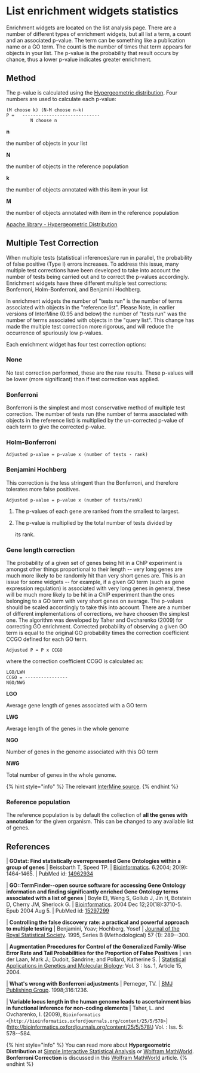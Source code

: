 # List enrichment widgets statistics

Enrichment widgets are located on the list analysis page. There are a number of different types of enrichment widgets, but all list a term, a count and an associated p-value. The term can be something like a publication name or a GO term. The count is the number of times that term appears for objects in your list. The p-value is the probability that result occurs by chance, thus a lower p-value indicates greater enrichment.

## Method

The p-value is calculated using the [Hypergeometric distribution](http://en.wikipedia.org/wiki/Hypergeometric_distribution). Four numbers are used to calculate each p-value:

```text
(M choose k) (N-M choose n-k)
P =   -----------------------------
         N choose n
```

**n**

the number of objects in your list

**N**

the number of objects in the reference population

**k**

the number of objects annotated with this item in your list

**M**

the number of objects annotated with item in the reference population

[Apache library - Hypergeometric Distribution](https://commons.apache.org/proper/commons-math/javadocs/api-2.2/org/apache/commons/math/distribution/HypergeometricDistributionImpl.html)

## Multiple Test Correction

When multiple tests \(statistical inferences\)are run in parallel, the probability of false positive \(Type I\) errors increases. To address this issue, many multiple test corrections have been developed to take into account the number of tests being carried out and to correct the p-values accordingly. Enrichment widgets have three different multiple test corrections: Bonferroni, Holm-Bonferroni, and Benjamini Hochberg.

In enrichment widgets the number of "tests run" is the number of terms associated with objects in the "reference list". Please Note, in earlier versions of InterMine \(0.95 and below\) the number of "tests run" was the number of terms associated with objects in the "query list". This change has made the multiple test correction more rigorous, and will reduce the occurrence of spuriously low p-values.

Each enrichment widget has four test correction options:

### None

No test correction performed, these are the raw results. These p-values will be lower \(more significant\) than if test correction was applied.

### Bonferroni

Bonferroni is the simplest and most conservative method of multiple test correction. The number of tests run \(the number of terms associated with objects in the reference list\) is multiplied by the un-corrected p-value of each term to give the corrected p-value.

### Holm-Bonferroni

```text
Adjusted p-value = p-value x (number of tests - rank)
```

### Benjamini Hochberg

This correction is the less stringent than the Bonferroni, and therefore tolerates more false positives.

```text
Adjusted p-value = p-value x (number of tests/rank)
```

1. The p-values of each gene are ranked from the smallest to largest.
2. The p-value is multiplied by the total number of tests divided by

   its rank.

### Gene length correction

The probability of a given set of genes being hit in a ChIP experiment is amongst other things proportional to their length -- very long genes are much more likely to be randomly hit than very short genes are. This is an issue for some widgets -- for example, if a given GO term \(such as gene expression regulation\) is associated with very long genes in general, these will be much more likely to be hit in a ChIP experiment than the ones belonging to a GO term with very short genes on average. The p-values should be scaled accordingly to take this into account. There are a number of different implementations of corrections, we have choosen the simplest one. The algorithm was developed by Taher and Ovcharenko \(2009\) for correcting GO enrichment. Corrected probability of observing a given GO term is equal to the original GO probability times the correction coefficient CCGO defined for each GO term.

```text
Adjusted P = P x CCGO
```

where the correction coefficient CCGO is calculated as:

```text
LGO/LWH
CCGO = ----------------
NGO/NWG
```

**LGO**

Average gene length of genes associated with a GO term

**LWG**

Average length of the genes in the whole genome

**NGO**

Number of genes in the genome associated with this GO term

**NWG**

Total number of genes in the whole genome.

{% hint style="info" %}
The relevant [InterMine source](https://github.com/intermine/intermine/blob/dev/intermine/webapp/src/main/java/org/intermine/web/logic/widget/ErrorCorrection.java).
{% endhint %}

### Reference population

The reference population is by default the collection of **all the genes with annotation** for the given organism. This can be changed to any available list of genes.

## References

\| **GOstat: Find statistically overrepresented Gene Ontologies within a group of genes** \| Beissbarth T, Speed TP. \| [Bioinformatics](http://bioinformatics.oxfordjournals.org/cgi/content/abstract/20/9/1464). 6.2004; 20\(9\): 1464-1465. \| PubMed id: [14962934](http://www.ncbi.nlm.nih.gov/pubmed/14962934)

\| **GO::TermFinder--open source software for accessing Gene Ontology information and finding significantly enriched Gene Ontology terms associated with a list of genes** \| Boyle EI, Weng S, Gollub J, Jin H, Botstein D, Cherry JM, Sherlock G. \| [Bioinformatics](http://bioinformatics.oxfordjournals.org/cgi/content/abstract/bth456v1). 2004 Dec 12;20\(18\):3710-5. Epub 2004 Aug 5. \| PubMed id: [15297299](http://www.ncbi.nlm.nih.gov/pubmed/15297299?dopt=Abstract%2015297299)

\| **Controlling the false discovery rate: a practical and powerful approach to multiple testing** \| Benjamini, Yoav; Hochberg, Yosef \| [Journal of the Royal Statistical Society](http://www.jstor.org/stable/2346101). 1995, Series B \(Methodological\) 57 \(1\): 289--300.

\| **Augmentation Procedures for Control of the Generalized Family-Wise Error Rate and Tail Probabilities for the Proportion of False Positives** \| van der Laan, Mark J.; Dudoit, Sandrine; and Pollard, Katherine S. \| [Statistical Applications in Genetics and Molecular Biology](http://www.bepress.com/sagmb/vol3/iss1/art15): Vol. 3 : Iss. 1, Article 15, 2004.

\| **What\'s wrong with Bonferroni adjustments** \| Perneger, TV. \| [BMJ Publishing Group](http://www.bmj.com/content/316/7139/1236). 1998;316:1236.

\| **Variable locus length in the human genome leads to ascertainment bias in functional inference for non-coding elements** \| Taher, L. and Ovcharenko, I. \(2009\), `Bioinformatics <`[`http://bioinformatics.oxfordjournals.org/content/25/5/578>`](http://bioinformatics.oxfordjournals.org/content/25/5/578\) Vol. : Iss. 5: 578--584.

{% hint style="info" %}
You can read more about **Hypergeometric Distribution** at [Simple Interactive Statistical Analysis](http://www.quantitativeskills.com/sisa/distributions/hypghlp.htm) or [Wolfram MathWorld](http://mathworld.wolfram.com/HypergeometricDistribution.html). **Bonferroni Correction** is discussed in this [Wolfram MathWorld](http://mathworld.wolfram.com/BonferroniCorrection.html) article.
{% endhint %}

